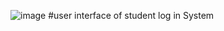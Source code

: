 
![image](https://user-images.githubusercontent.com/97393830/207633538-a39a1363-1908-4094-a23d-3792939953f1.png)
#user interface of student log in System
